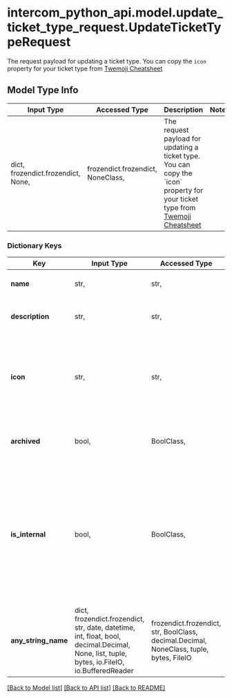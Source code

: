 # intercom_python_api.model.update_ticket_type_request.UpdateTicketTypeRequest

The request payload for updating a ticket type. You can copy the `icon` property for your ticket type from [Twemoji Cheatsheet](https://twemoji-cheatsheet.vercel.app/) 

## Model Type Info
Input Type | Accessed Type | Description | Notes
------------ | ------------- | ------------- | -------------
dict, frozendict.frozendict, None,  | frozendict.frozendict, NoneClass,  | The request payload for updating a ticket type. You can copy the &#x60;icon&#x60; property for your ticket type from [Twemoji Cheatsheet](https://twemoji-cheatsheet.vercel.app/)  | 

### Dictionary Keys
Key | Input Type | Accessed Type | Description | Notes
------------ | ------------- | ------------- | ------------- | -------------
**name** | str,  | str,  | The name of the ticket type. | [optional] 
**description** | str,  | str,  | The description of the ticket type. | [optional] 
**icon** | str,  | str,  | The icon of the ticket type. | [optional] if omitted the server will use the default value of "🎟️"
**archived** | bool,  | BoolClass,  | The archived status of the ticket type. | [optional] 
**is_internal** | bool,  | BoolClass,  | Whether the tickets associated with this ticket type are intended for internal use only or will be shared with customers. This is currently a limited attribute. | [optional] if omitted the server will use the default value of False
**any_string_name** | dict, frozendict.frozendict, str, date, datetime, int, float, bool, decimal.Decimal, None, list, tuple, bytes, io.FileIO, io.BufferedReader | frozendict.frozendict, str, BoolClass, decimal.Decimal, NoneClass, tuple, bytes, FileIO | any string name can be used but the value must be the correct type | [optional]

[[Back to Model list]](../../README.md#documentation-for-models) [[Back to API list]](../../README.md#documentation-for-api-endpoints) [[Back to README]](../../README.md)

